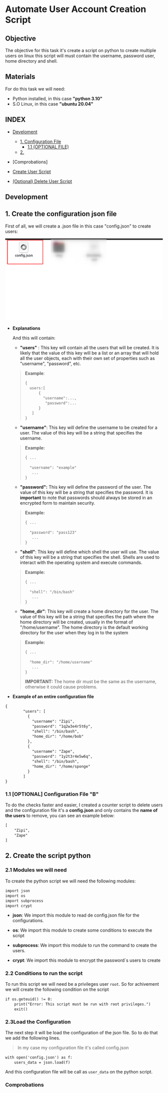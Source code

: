 # **Automate User Account Creation Script**

## **Objective**

The objective for this task it's create a script on python to create multiple users on linux this script will must contain the username, password user, home directory and shell.

## **Materials**

For do this task we will need:

- Python installed, in this case **"python 3.10"** 
-  S.O Linux, in this case **"ubuntu 20.04"**

## **INDEX** 
+ [Develoment](#development)
  + [1. Configuration File](#1-create-the-configuration-json-file)
    + [1.1  (OPTIONAL FILE)](#11-optional-configuration-file-b)
  + [2.]()

+ [Comprobations]
+ [Create User Script](/task2/create_user/)
+ [(Optional) Delete User Script](/task2/remove_user/)

## **Development**

## **1. Create the configuration json file**

First of all, we will create a .json file in this case "config.json" to create users:

![](img/01.png)

  
- **Explanations**

    And this will contain:

    - **"users"** : This key will contain all the users that will be created. It is likely that the value of this key will be a list or an array that will hold all the user objects, each with their own set of properties such as "username", "password", etc.

    > **Example**:
    >
    >```
    >{
    >   users:[
    >       {
    >         "username":...,
    >          "password":...
    >       }
    >    ]
    >}
    >```



    - **"username"**: This key will define the username to be created for a user. The value of this key will be a string that specifies the username.

    > **Example:**
    > ```  
    >{ ...
    >
    >   "username": "example"
    >    ...
    >}
    > ```
    - **"password":** This key will define the password of the user. The value of this key will be a string that specifies the password. It is **important** to note that passwords should always be stored in an encrypted form to maintain security.

    > **Example:**
    > ```  
    >{ ...
    >
    >   "password": "pass123"
    >    ...
    >}
    > ```

    - **"shell"**: This key will define which shell the user will use. The value of this key will be a string that specifies the shell. Shells are used to interact with the operating system and execute commands.

    > **Example:**
    > ```  
    >{ ...
    >
    >   "shell": "/bin/bash"
    >    ...
    >}
    >```

    - **"home_dir"**: This key will create a home directory for the user. The value of this key will be a string that specifies the path where the home directory will be created, usually in the format of "/home/username". The home directory is the default working directory for the user when they log in to the system

    > **Example:**
    > ```  
    >{ ...
    >
    >   "home_dir": "/home/username"
    >    ...
    >}
    > ```
    >**IMPORTANT:** The home dir must be the same as the username, otherwise it could cause problems.

- **Example of an entire configuration file**

```
{
        "users": [ 
          {
            "username": "Zipi",
            "password": "1q2w3e4r5t6y",
            "shell": "/bin/bash",
            "home_dir": "/home/bob"
          },
          {
            "username": "Zape",
            "password": "1y2t3r4e5w6q",
            "shell": "/bin/bash",
            "home_dir": "/home/sponge"
          }
        ]
}
```
### **1.1 [OPTIONAL]** **Configuration File "B"**

To do the checks faster and easier, I created a counter script to delete users and the configuration file it's a **config.json** and only contains the **name of the users** to remove, you can see an example below:

```
[
    "Zipi",
    "Zape"
]
```

## **2. Create the script python**

### **2.1 Modules we will need**

  To create the python script we will need the following modules:
  
  ```
  import json
  import os
  import subprocess
  import crypt
  ```
  
  - **json**: We import this module to read de config.json file for the configurations.
  
  - **os**:  We import this module to create some conditions to execute the script
  
  - **subprocess**: We import this module to run the command to create the users.
  
  -  **crypt**: We import this module to encrypt the password`s users to create
  
### **2.2 Conditions to run the script**

  To run this script we will need be a privileges user `root`. So for achivement we will create the following condition on the script

  ```
  if os.geteuid() != 0:
      print("Error: This script must be run with root privileges.")
      exit()
  ```

### **2.3Load the Configuration**

  The next step it will be load the configuration of the json file. So to do that we add the following lines.

  > In my case my configuration file it's called config.json

  ``` 
  with open('config.json') as f:
      users_data = json.load(f)
  ```

  And this configuration file will be call as `user_data` on the python script.



### **Comprobations**

